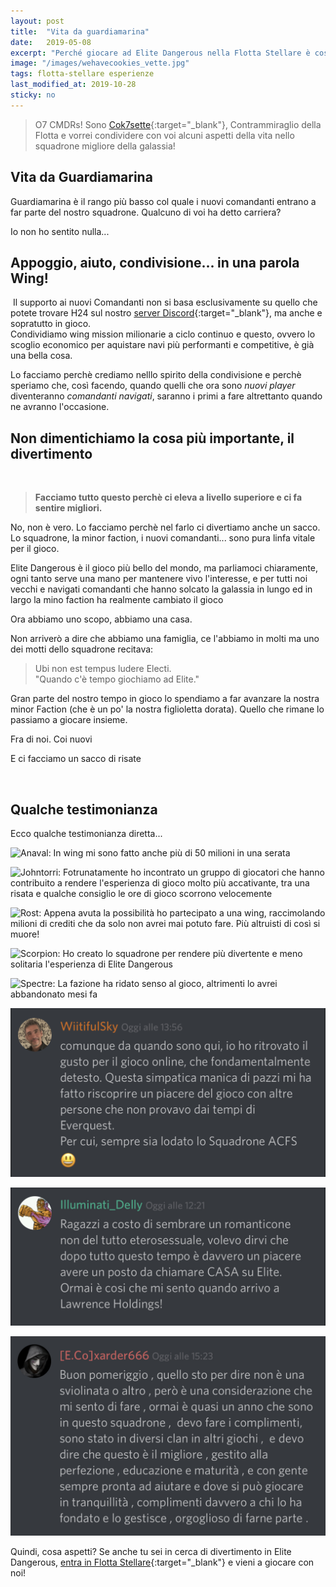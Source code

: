 ```yaml
---
layout: post
title:  "Vita da guardiamarina"
date:   2019-05-08
excerpt: "Perché giocare ad Elite Dangerous nella Flotta Stellare è così divertente? La risposta è semplice: We share our cookies!"
image: "/images/wehavecookies_vette.jpg"
tags: flotta-stellare esperienze
last_modified_at: 2019-10-28
sticky: no
---
```

> O7 CMDRs! Sono [Cok7sette](https://my.playstation.com/profile/cok7sette){:target="_blank"}, Contrammiraglio della Flotta e vorrei condividere con voi alcuni aspetti della vita nello squadrone migliore della galassia!

## Vita da Guardiamarina

Guardiamarina è il rango più basso col quale i nuovi comandanti entrano a  far parte del nostro squadrone. Qualcuno di voi ha detto carriera?

Io non ho sentito nulla...

## Appoggio, aiuto, condivisione... in una parola Wing!

<span class="image fit"><img src="/images/posts/vita-da-guardiamarina/Elite-Wing.png" alt=""></span>
Il supporto ai nuovi Comandanti non si basa esclusivamente su quello che potete trovare H24 sul nostro [server Discord](https://discord.gg/TQcbuT7z8D){:target="_blank"}, ma anche e sopratutto in gioco.<br>
Condividiamo wing mission milionarie a ciclo continuo e questo, ovvero lo scoglio economico per aquistare navi più performanti e competitive, è già una bella cosa.

Lo facciamo perchè crediamo nelllo spirito della condivisione e perchè speriamo che, così facendo, quando quelli che ora sono _nuovi player_ diventeranno _comandanti navigati_, saranno i primi a fare altrettanto quando ne avranno l'occasione.

## Non dimentichiamo la cosa più importante, il divertimento
<span class="image fit"><img src="/images/Beyond_Squadrons_1080.jpg" alt=""></span>

> **Facciamo tutto questo perchè ci eleva a livello superiore e ci fa sentire migliori.**

No, non è vero.
Lo facciamo perchè nel farlo ci divertiamo anche un sacco.<br>
Lo squadrone, la minor faction, i nuovi comandanti... sono pura linfa vitale per il gioco.

Elite Dangerous è il gioco più bello del mondo, ma parliamoci chiaramente, ogni tanto serve una mano per mantenere vivo l'interesse, e per tutti noi vecchi e navigati comandanti che hanno solcato la galassia in lungo ed in largo la mino faction  ha realmente cambiato il gioco

Ora abbiamo uno scopo, abbiamo una casa.

Non arriverò a dire che abbiamo una famiglia, ce l'abbiamo in molti ma uno dei motti dello squadrone recitava:

> Ubi non est tempus ludere Electi.<br>
"Quando c'è tempo giochiamo ad Elite."

Gran parte del nostro tempo in gioco lo spendiamo a far avanzare la nostra minor Faction (che è un po' la nostra figlioletta dorata).
Quello che rimane lo passiamo a giocare insieme.

Fra di noi. Coi nuovi

E ci facciamo un sacco di risate

<span class="image fit"><img src="/images/Elite-Division-png.png" alt=""></span>

## Qualche testimonianza

Ecco qualche testimonianza diretta...

<span class="image fit"><img src="/images/posts/vita-da-guardiamarina/anaval.jpg" alt="Anaval: In wing mi sono fatto anche più di 50 milioni in una serata" title="E' molto difficile all'inizio trovare un gruppo di Elite Dangerous su PS4, ma poi l'ho trovato e mi è andata benissimo. In wing mi sono fatto anche più di 50 milioni in una serata. Aiutano moltissimo!"></span>

<span class="image fit"><img src="/images/posts/vita-da-guardiamarina/johntorri.jpg" alt="Johntorri: Fotrunatamente ho incontrato un gruppo di giocatori che hanno contribuito a rendere l'esperienza di gioco molto più accativante, tra una risata e qualche consiglio le ore di gioco scorrono velocemente" title="Fotrunatamente ho incontrato un gruppo di giocatori che hanno contribuito a rendere l'esperienza di gioco molto più accativante, tra una risata e qualche consiglio le ore di gioco scorrono velocemente"></span>

<span class="image fit"><img src="/images/posts/vita-da-guardiamarina/rost.jpg" alt="Rost: Appena avuta la possibilità ho partecipato a una wing, raccimolando milioni di crediti che da solo non avrei mai potuto fare. Più altruisti di così si muore!" title="Accolto a braccia aperte nonostante i miei limiti di accesso al gioco, sin da subito aiutato sul gruppo ed indirizzato sul blog, aiutandomi anche con le impostazioni migliori per la mia prima nave seria"></span>

<span class="image fit"><img src="/images/posts/vita-da-guardiamarina/scorpion.jpg" alt="Scorpion: Ho creato lo squadrone per rendere più divertente e meno solitaria l'esperienza di Elite Dangerous" title="Come membro anziano ho aiutato l'amico Falcon danneggiato durante una missione esplorativa, sono andato a 700LY di distanza per ripararlo"></span>

<span class="image fit"><img src="/images/posts/vita-da-guardiamarina/spectre.jpg" alt="Spectre: La fazione ha ridato senso al gioco, altrimenti lo avrei abbandonato mesi fa" title="La fazione ha ridato senso al gioco, altrimenti lo avrei abbandonato mesi fa"></span>

<span class="image fit"><img src="/images/posts/vita-da-guardiamarina/wiitiful.jpg" alt="WiitifulSky: Da quando sono qui ho ritrovato il gusto per il gioco online" title=" Da quando sono qui ho ritrovato il gusto per il gioco online"></span>

<span class="image fit"><img src="/images/posts/vita-da-guardiamarina/illuminati_delly.jpg" alt="Illuminati_Delly: Dopo tutto questo tempo è davvero un piacere avere un posto da chiamare CASA su Elite: Ormai è così che mi sento quando arrivo a Wong Sher" title=" è davvero un piacere avere un posto da chiamare CASA su Elite: Ormai è così che mi sento quando arrivo a Wong Sher"></span>

<span class="image fit"><img src="/images/posts/vita-da-guardiamarina/xarder.jpg" alt="Xarder: devo dire che questo squadrone è il migliore, gestito alla perfezione, educazione e maturità e con gente sempre pronta ad aiutare" title="devo dire che questo squadrone è il migliore, gestito alla perfezione, educazione e maturità"></span>

Quindi, cosa aspetti? Se anche tu sei in cerca di divertimento in Elite Dangerous, [entra in Flotta Stellare](/about/){:target="_blank"} e vieni a giocare con noi!
